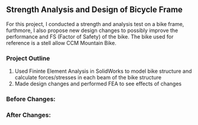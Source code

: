 ## Strength Analysis and Design of Bicycle Frame

For this project, I conducted a strength and analysis test on a bike frame, furthmore, I also propose new design changes to possibly improve the performance and FS (Factor of Safety) of the bike. The bike used for reference is a stell allow CCM Mountain Bike. 

### Project Outline
1. Used Fininte Element Analysis in SolidWorks to model bike structure and calculate forces/stresses in each beam of the bike structure
2. Made design changes and performed FEA to see effects of changes

### Before Changes:


### After Changes:


